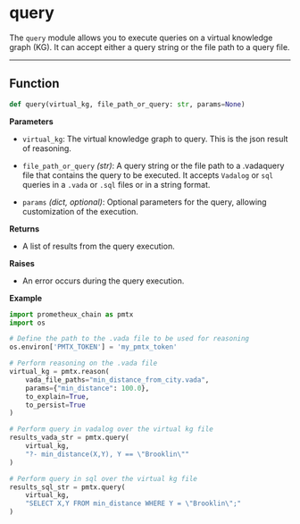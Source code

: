 # query

The `query` module allows you to execute queries on a virtual knowledge graph (KG). It can accept either a query string or the file path to a query file.

---

## Function

```python
def query(virtual_kg, file_path_or_query: str, params=None)
```

**Parameters**
- `virtual_kg`:
The virtual knowledge graph to query. This is the json result of reasoning.

- `file_path_or_query` _(str)_:
A query string or the file path to a .vadaquery file that contains the query to be executed. It accepts `Vadalog` or `sql` queries in a `.vada` or `.sql` files or in a string format.

- `params` _(dict, optional)_:
Optional parameters for the query, allowing customization of the execution.

**Returns**

- A list of results from the query execution.

**Raises**
- An error occurs during the query execution.

**Example**
```python
import prometheux_chain as pmtx
import os

# Define the path to the .vada file to be used for reasoning
os.environ['PMTX_TOKEN'] = 'my_pmtx_token'

# Perform reasoning on the .vada file
virtual_kg = pmtx.reason(
    vada_file_paths="min_distance_from_city.vada",
    params={"min_distance": 100.0},
    to_explain=True,
    to_persist=True
)

# Perform query in vadalog over the virtual kg file
results_vada_str = pmtx.query(
    virtual_kg,
    "?- min_distance(X,Y), Y == \"Brooklin\""
)

# Perform query in sql over the virtual kg file
results_sql_str = pmtx.query(
    virtual_kg,
    "SELECT X,Y FROM min_distance WHERE Y = \"Brooklin\";"
)
```